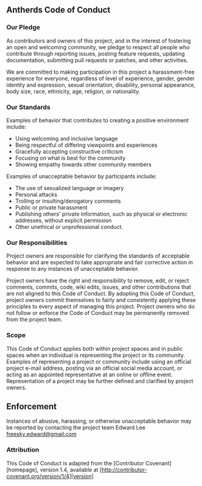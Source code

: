 ## Antherds Code of Conduct

### Our Pledge

As contributors and owners of this project, and in the interest of
fostering an open and welcoming community, we pledge to respect all people who
contribute through reporting issues, posting feature requests, updating
documentation, submitting pull requests or patches, and other activities.

We are committed to making participation in this project a harassment-free
experience for everyone, regardless of level of experience, gender, gender
identity and expression, sexual orientation, disability, personal appearance,
body size, race, ethnicity, age, religion, or nationality.

### Our Standards

Examples of behavior that contributes to creating a positive environment
include:

* Using welcoming and inclusive language
* Being respectful of differing viewpoints and experiences
* Gracefully accepting constructive criticism
* Focusing on what is best for the community
* Showing empathy towards other community members

Examples of unacceptable behavior by participants include:

* The use of sexualized language or imagery
* Personal attacks
* Trolling or insulting/derogatory comments
* Public or private harassment
* Publishing others' private information, such as physical or electronic addresses, without explicit permission
* Other unethical or unprofessional conduct.

### Our Responsibilities

Project owners are responsible for clarifying the standards of acceptable
behavior and are expected to take appropriate and fair corrective action in
response to any instances of unacceptable behavior.

Project owners have the right and responsibility to remove, edit, or
reject comments, commits, code, wiki edits, issues, and other contributions
that are not aligned to this Code of Conduct. By adopting this Code of Conduct,
project owners commit themselves to fairly and consistently applying these
principles to every aspect of managing this project. Project owners who do
not follow or enforce the Code of Conduct may be permanently removed from the
project team.

### Scope

This Code of Conduct applies both within project spaces and in public spaces
when an individual is representing the project or its community. Examples of
representing a project or community include using an official project e-mail
address, posting via an official social media account, or acting as an appointed
representative at an online or offline event. Representation of a project may be
further defined and clarified by project owners.

## Enforcement

Instances of abusive, harassing, or otherwise unacceptable behavior may be
reported by contacting the project team Edward Lee <freesky.edward@gmail.com>

### Attribution

This Code of Conduct is adapted from the [Contributor Covenant][homepage], 
version 1.4, available at [http://contributor-covenant.org/version/1/4][version]